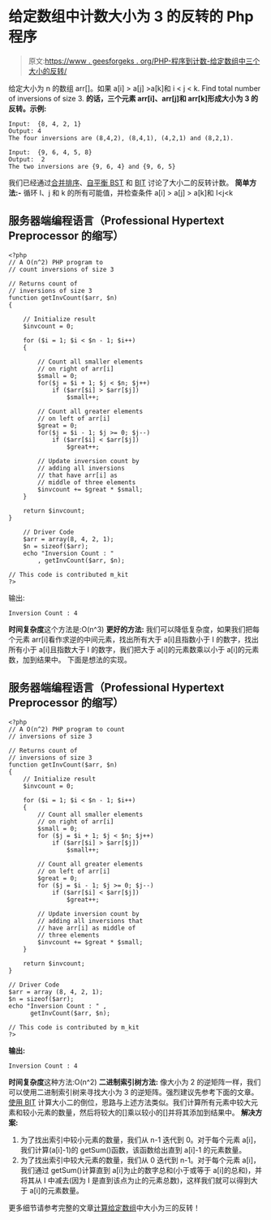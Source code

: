 # 给定数组中计数大小为 3 的反转的 Php 程序

> 原文:[https://www . geesforgeks . org/PHP-程序到计数-给定数组中三个大小的反转/](https://www.geeksforgeeks.org/php-program-to-count-inversions-of-size-three-in-a-given-array/)

给定大小为 n 的数组 arr[]。如果 a[i] > a[j] >a[k]和 i < j < k. Find total number of inversions of size 3.
**的话，三个元素 arr[i]、arr[j]和 arr[k]形成大小为 3 的反转。示例:**

```
Input:  {8, 4, 2, 1}
Output: 4
The four inversions are (8,4,2), (8,4,1), (4,2,1) and (8,2,1).

Input:  {9, 6, 4, 5, 8}
Output:  2
The two inversions are {9, 6, 4} and {9, 6, 5}
```

我们已经通过[合并排序](https://www.geeksforgeeks.org/counting-inversions/)、[自平衡 BST](https://www.geeksforgeeks.org/count-inversions-in-an-array-set-2-using-self-balancing-bst/) 和 [BIT](https://www.geeksforgeeks.org/count-inversions-array-set-3-using-bit/) 讨论了大小二的反转计数。
**简单方法:-** 循环 I、j 和 k 的所有可能值，并检查条件 a[i] > a[j] > a[k]和 I<j<k

## 服务器端编程语言（Professional Hypertext Preprocessor 的缩写）

```
<?php
// A O(n^2) PHP program to 
// count inversions of size 3

// Returns count of 
// inversions of size 3
function getInvCount($arr, $n)
{

    // Initialize result
    $invcount = 0; 

    for ($i = 1; $i < $n - 1; $i++)
    {

        // Count all smaller elements 
        // on right of arr[i]
        $small = 0;
        for($j = $i + 1; $j < $n; $j++)
            if ($arr[$i] > $arr[$j])
                $small++;

        // Count all greater elements 
        // on left of arr[i]
        $great = 0;
        for($j = $i - 1; $j >= 0; $j--)
            if ($arr[$i] < $arr[$j])
                $great++;

        // Update inversion count by 
        // adding all inversions
        // that have arr[i] as 
        // middle of three elements
        $invcount += $great * $small;
    }

    return $invcount;
}

    // Driver Code
    $arr = array(8, 4, 2, 1);
    $n = sizeof($arr);
    echo "Inversion Count : "
        , getInvCount($arr, $n);

// This code is contributed m_kit
?>
```

输出:

```
Inversion Count : 4 
```

**时间复杂度**这个方法是:O(n^3)
**更好的方法:**
我们可以降低复杂度，如果我们把每个元素 arr[i]看作求逆的中间元素，找出所有大于 a[i]且指数小于 I 的数字，找出所有小于 a[i]且指数大于 I 的数字，我们把大于 a[i]的元素数乘以小于 a[i]的元素数，加到结果中。
下面是想法的实现。

## 服务器端编程语言（Professional Hypertext Preprocessor 的缩写）

```
<?php
// A O(n^2) PHP program to count
// inversions of size 3

// Returns count of 
// inversions of size 3
function getInvCount($arr, $n)
{
    // Initialize result
    $invcount = 0; 

    for ($i = 1; $i < $n - 1; $i++)
    {
        // Count all smaller elements
        // on right of arr[i]
        $small = 0;
        for ($j = $i + 1; $j < $n; $j++)
            if ($arr[$i] > $arr[$j])
                $small++;

        // Count all greater elements
        // on left of arr[i]
        $great = 0;
        for ($j = $i - 1; $j >= 0; $j--)
            if ($arr[$i] < $arr[$j])
                $great++;

        // Update inversion count by 
        // adding all inversions that
        // have arr[i] as middle of 
        // three elements
        $invcount += $great * $small;
    }

    return $invcount;
}

// Driver Code
$arr = array (8, 4, 2, 1);
$n = sizeof($arr);
echo "Inversion Count : " , 
      getInvCount($arr, $n);

// This code is contributed by m_kit
?>
```

**输出:**

```
Inversion Count : 4 
```

**时间复杂度**这种方法:O(n^2)
**二进制索引树方法:**
像大小为 2 的逆矩阵一样，我们可以使用二进制索引树来寻找大小为 3 的逆矩阵。强烈建议先参考下面的文章。
[使用 BIT](https://www.geeksforgeeks.org/count-inversions-array-set-3-using-bit/)
计算大小二的倒位，思路与上述方法类似。我们计算所有元素中较大元素和较小元素的数量，然后将较大的[]乘以较小的[]并将其添加到结果中。
**解决方案:**

1.  为了找出索引中较小元素的数量，我们从 n-1 迭代到 0。对于每个元素 a[i]，我们计算(a[i]-1)的 getSum()函数，该函数给出直到 a[i]-1 的元素数量。
2.  为了找出索引中较大元素的数量，我们从 0 迭代到 n-1。对于每个元素 a[i]，我们通过 getSum()计算直到 a[i]为止的数字总和(小于或等于 a[i]的总和)，并将其从 I 中减去(因为 I 是直到该点为止的元素总数)，这样我们就可以得到大于 a[i]的元素数量。

更多细节请参考完整的文章[计算给定数组](https://www.geeksforgeeks.org/count-inversions-of-size-three-in-a-give-array/)中大小为三的反转！